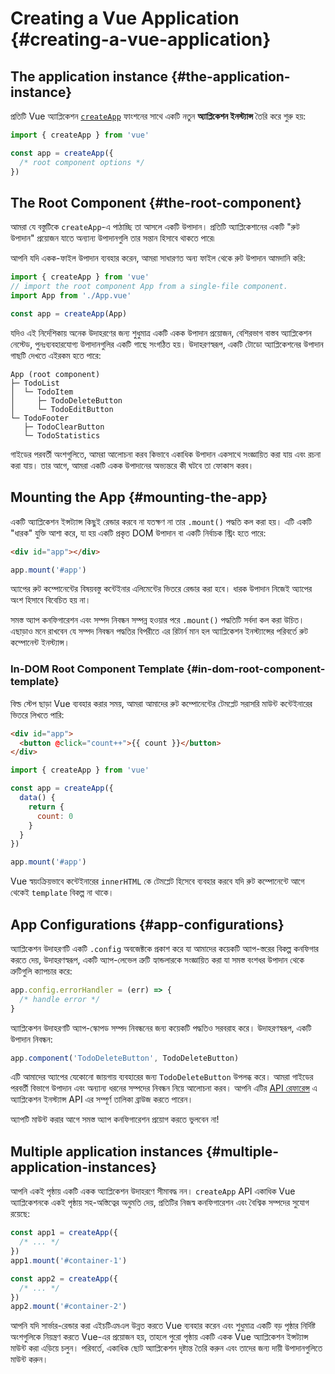 # Creating a Vue Application {#creating-a-vue-application}

## The application instance {#the-application-instance}

প্রতিটি Vue অ্যাপ্লিকেশন [`createApp`](/api/application#createapp) ফাংশনের সাথে একটি নতুন **অ্যাপ্লিকেশন ইনস্ট্যান্স** তৈরি করে শুরু হয়:

```js
import { createApp } from 'vue'

const app = createApp({
  /* root component options */
})
```

## The Root Component {#the-root-component}

আমরা যে বস্তুটিকে `createApp`-এ পাঠাচ্ছি তা আসলে একটি উপাদান। প্রতিটি অ্যাপ্লিকেশানের একটি "রুট উপাদান" প্রয়োজন যাতে অন্যান্য উপাদানগুলি তার সন্তান হিসাবে থাকতে পারে৷

আপনি যদি একক-ফাইল উপাদান ব্যবহার করেন, আমরা সাধারণত অন্য ফাইল থেকে রুট উপাদান আমদানি করি:

```js
import { createApp } from 'vue'
// import the root component App from a single-file component.
import App from './App.vue'

const app = createApp(App)
```

যদিও এই নির্দেশিকায় অনেক উদাহরণের জন্য শুধুমাত্র একটি একক উপাদান প্রয়োজন, বেশিরভাগ বাস্তব অ্যাপ্লিকেশন নেস্টেড, পুনঃব্যবহারযোগ্য উপাদানগুলির একটি গাছে সংগঠিত হয়। উদাহরণস্বরূপ, একটি টোডো অ্যাপ্লিকেশনের উপাদান গাছটি দেখতে এইরকম হতে পারে:

```
App (root component)
├─ TodoList
│  └─ TodoItem
│     ├─ TodoDeleteButton
│     └─ TodoEditButton
└─ TodoFooter
   ├─ TodoClearButton
   └─ TodoStatistics
```

গাইডের পরবর্তী অংশগুলিতে, আমরা আলোচনা করব কিভাবে একাধিক উপাদান একসাথে সংজ্ঞায়িত করা যায় এবং রচনা করা যায়। তার আগে, আমরা একটি একক উপাদানের অভ্যন্তরে কী ঘটবে তা ফোকাস করব।

## Mounting the App {#mounting-the-app}

একটি অ্যাপ্লিকেশন ইন্সট্যান্স কিছুই রেন্ডার করবে না যতক্ষণ না তার `.mount()` পদ্ধতি কল করা হয়। এটি একটি "ধারক" যুক্তি আশা করে, যা হয় একটি প্রকৃত DOM উপাদান বা একটি নির্বাচক স্ট্রিং হতে পারে:

```html
<div id="app"></div>
```

```js
app.mount('#app')
```

অ্যাপের রুট কম্পোনেন্টের বিষয়বস্তু কন্টেইনার এলিমেন্টের ভিতরে রেন্ডার করা হবে। ধারক উপাদান নিজেই অ্যাপের অংশ হিসাবে বিবেচিত হয় না।

সমস্ত অ্যাপ কনফিগারেশন এবং সম্পদ নিবন্ধন সম্পন্ন হওয়ার পরে `.mount()` পদ্ধতিটি সর্বদা কল করা উচিত। এছাড়াও মনে রাখবেন যে সম্পদ নিবন্ধন পদ্ধতির বিপরীতে এর রিটার্ন মান হল অ্যাপ্লিকেশন ইনস্ট্যান্সের পরিবর্তে রুট কম্পোনেন্ট ইনস্ট্যান্স।

### In-DOM Root Component Template {#in-dom-root-component-template}

বিল্ড স্টেপ ছাড়া Vue ব্যবহার করার সময়, আমরা আমাদের রুট কম্পোনেন্টের টেমপ্লেট সরাসরি মাউন্ট কন্টেইনারের ভিতরে লিখতে পারি:

```html
<div id="app">
  <button @click="count++">{{ count }}</button>
</div>
```

```js
import { createApp } from 'vue'

const app = createApp({
  data() {
    return {
      count: 0
    }
  }
})

app.mount('#app')
```

Vue স্বয়ংক্রিয়ভাবে কন্টেইনারের `innerHTML` কে টেমপ্লেট হিসেবে ব্যবহার করবে যদি রুট কম্পোনেন্টে আগে থেকেই `template` বিকল্প না থাকে।

## App Configurations {#app-configurations}

অ্যাপ্লিকেশন উদাহরণটি একটি `.config` অবজেক্টকে প্রকাশ করে যা আমাদের কয়েকটি অ্যাপ-স্তরের বিকল্প কনফিগার করতে দেয়, উদাহরণস্বরূপ, একটি অ্যাপ-লেভেল ত্রুটি হ্যান্ডলারকে সংজ্ঞায়িত করা যা সমস্ত বংশধর উপাদান থেকে ত্রুটিগুলি ক্যাপচার করে:

```js
app.config.errorHandler = (err) => {
  /* handle error */
}
```

অ্যাপ্লিকেশন উদাহরণটি অ্যাপ-স্কোপড সম্পদ নিবন্ধনের জন্য কয়েকটি পদ্ধতিও সরবরাহ করে। উদাহরণস্বরূপ, একটি উপাদান নিবন্ধন:

```js
app.component('TodoDeleteButton', TodoDeleteButton)
```

এটি আমাদের অ্যাপের যেকোনো জায়গায় ব্যবহারের জন্য `TodoDeleteButton` উপলব্ধ করে। আমরা গাইডের পরবর্তী বিভাগে উপাদান এবং অন্যান্য ধরনের সম্পদের নিবন্ধন নিয়ে আলোচনা করব। আপনি এটির [API রেফারেন্স](/api/application) এ অ্যাপ্লিকেশন ইনস্ট্যান্স API এর সম্পূর্ণ তালিকা ব্রাউজ করতে পারেন।

অ্যাপটি মাউন্ট করার আগে সমস্ত অ্যাপ কনফিগারেশন প্রয়োগ করতে ভুলবেন না!

## Multiple application instances {#multiple-application-instances}

আপনি একই পৃষ্ঠায় একটি একক অ্যাপ্লিকেশন উদাহরণে সীমাবদ্ধ নন। `createApp` API একাধিক Vue অ্যাপ্লিকেশনকে একই পৃষ্ঠায় সহ-অস্তিত্বের অনুমতি দেয়, প্রতিটির নিজস্ব কনফিগারেশন এবং বৈশ্বিক সম্পদের সুযোগ রয়েছে:

```js
const app1 = createApp({
  /* ... */
})
app1.mount('#container-1')

const app2 = createApp({
  /* ... */
})
app2.mount('#container-2')
```

আপনি যদি সার্ভার-রেন্ডার করা এইচটিএমএল উন্নত করতে Vue ব্যবহার করেন এবং শুধুমাত্র একটি বড় পৃষ্ঠার নির্দিষ্ট অংশগুলিকে নিয়ন্ত্রণ করতে Vue-এর প্রয়োজন হয়, তাহলে পুরো পৃষ্ঠায় একটি একক Vue অ্যাপ্লিকেশন ইন্সট্যান্স মাউন্ট করা এড়িয়ে চলুন। পরিবর্তে, একাধিক ছোট অ্যাপ্লিকেশন দৃষ্টান্ত তৈরি করুন এবং তাদের জন্য দায়ী উপাদানগুলিতে মাউন্ট করুন।
